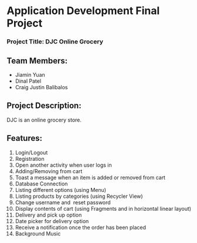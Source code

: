 # Application Development Final Project

### Project Title: DJC Online Grocery 

## Team Members:
- Jiamin Yuan
- Dinal Patel
- Craig Justin Balibalos

## Project Description:
DJC is an online grocery store. 

## Features:
1. Login/Logout
2. Registration
3. Open another activity when user logs in
4. Adding/Removing from cart
5. Toast a message when an item is added or removed from cart
6. Database Connection
7. Listing different options (using Menu)
8. Listing products by categories (using Recycler View)
9. Change username and  reset password
10. Display contents of cart (using Fragments and in horizontal linear layout)
11. Delivery and pick up option
12. Date picker for delivery option
13. Receive a notification once the order has been placed
14. Background Music



